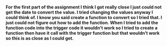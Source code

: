 **For the first part of the assignment I think I got really close I just could not get the date to convert the value. I tried changing the values anyway I could think of. I know you said create a function to convert so I tried that. I just could not figure out how to add the function. When I tried to add the function code into the trigger code it wouldn’t work so I tried to create a function then have it call with the trigger function but that wouldn’t work so this is as close as I could get.** 
